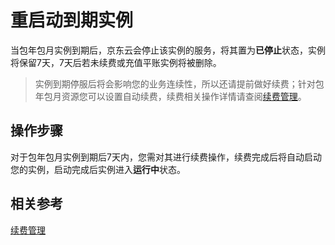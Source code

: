 # 重启动到期实例

当包年包月实例到期后，京东云会停止该实例的服务，将其置为**已停止**状态，实例将保留7天，7天后若未续费或充值平账实例将被删除。

>实例到期停服后将会影响您的业务连续性，所以还请提前做好续费；针对包年包月资源您可以设置自动续费，续费相关操作详情请查阅[续费管理](http://docs.jdcloud.com/cn/online-buying/renew-management)。

## 操作步骤


对于包年包月实例到期后7天内，您需对其进行续费操作，续费完成后将自动启动您的实例，启动完成后实例进入**运行中**状态。



## 相关参考


[续费管理](http://docs.jdcloud.com/cn/online-buying/renew-management)

